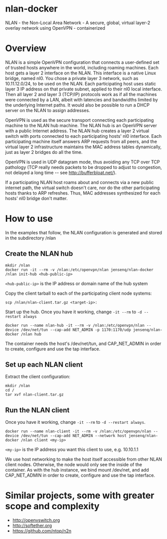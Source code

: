 # nlan-docker
NLAN - the Non-Local Area Network - A secure, global, virtual layer-2 overlay network using OpenVPN - containerized

# Overview

NLAN is a simple OpenVPN configuration that connects a user-defined set of trusted hosts anywhere in the world, including roaming machines. Each host gets a layer 2 interface on the NLAN. This interface is a native Linux bridge, named nl0. You chose a private layer 3 network, such as 10.11.12.0/24, to be used on the NLAN. Each participating host uses static layer 3 IP address on that private subnet, applied to their nl0 local interface. Then all layer 2 and layer 3 (TCP/IP) protocols work as if all the machines were connected by a LAN, albeit with latencies and bandwidths limited by the underlying Internet paths. It would also be possible to run a DHCP server on the NLAN to assign addresses.

OpenVPN is used as the secure transport connecting each participating machine to the NLAN hub machine. The NLAN hub is an OpenVPN server with a public Internet address. The NLAN hub creates a layer 2 virtual switch with ports connected to each participating hosts' nl0 interface. Each participating machine itself answers ARP requests from all peers, and the virtual layer 2 infrastructure maintains the MAC address tables dynamically, just as layer 2 bridges do all the time.

OpenVPN is used in UDP datagram mode, thus avoiding any TCP over TCP pathology (TCP really needs packets to be dropped to adjust to congestion, not delayed a long time -- see http://bufferbloat.net/).

If a participating NLAN host roams about and connects via a new public internet path, the virtual switch doesn't care, nor do the other participating hosts thanks to ARP refreshes. Thus, MAC addresses synthesized for each hosts' nl0 bridge don't matter.

# How to use

In the examples that follow, the NLAN configuration is generated and stored in the subdirectory /nlan

## Create the NLAN hub

```
mkdir /nlan
docker run -it --rm -v /nlan:/etc/openvpn/nlan jensenq/nlan-docker /nlan init-hub <hub-public-ip>
```
`<hub-public-ip>` is the IP address or domain name of the hub system

Copy the client tarball to each of the participating client node systems:

```
scp /nlan/nlan-client.tar.gz <target-ip>:
```

Start up the hub.  Once you have it working, change `-it --rm` to `-d --restart always`

```
docker run --name nlan-hub -it --rm -v /nlan:/etc/openvpn/nlan --device /dev/net/tun --cap-add NET_ADMIN -p 1170:1170/udp jensenq/nlan-docker /nlan hub
```
The container needs the host's /dev/net/tun, and CAP_NET_ADMIN in order to create, configure and use the tap interface.

## Set up each NLAN client

Extract the client configuration:

```
mkdir /nlan
cd /
tar xvf nlan-client.tar.gz
```

## Run the NLAN client

Once you have it working, change `-it --rm` to `-d --restart always`.

```
docker run --name nlan-client -it --rm -v /nlan:/etc/openvpn/nlan --device /dev/net/tun --cap-add NET_ADMIN --network host jensenq/nlan-docker /nlan client <my-ip>
```
`<my-ip>` is the IP address you want this client to use, e.g. 10.10.1.1

We use host networking to make the host itself accessible from other NLAN client nodes.  Otherwise, the node would only see the inside of the container.
As with the hub instance, we bind mount /dev/net, and add CAP_NET_ADMIN in order to create, configure and use the tap interface.

# Similar projects, some with greater scope and complexity
- http://openvswitch.org
- http://softether.org
- https://github.com/ntop/n2n

